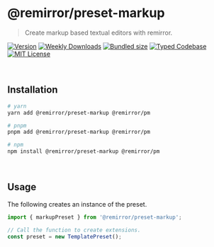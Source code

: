 # @remirror/preset-markup

> Create markup based textual editors with remirror.

[![Version][version]][npm] [![Weekly Downloads][downloads-badge]][npm] [![Bundled size][size-badge]][size] [![Typed Codebase][typescript]](#) [![MIT License][license]](#)

[version]: https://flat.badgen.net/npm/v/@remirror/preset-markup/next
[npm]: https://npmjs.com/package/@remirror/preset-markup/v/next
[license]: https://flat.badgen.net/badge/license/MIT/purple
[size]: https://bundlephobia.com/result?p=@remirror/preset-markup@next
[size-badge]: https://flat.badgen.net/bundlephobia/minzip/@remirror/preset-markup@next
[typescript]: https://flat.badgen.net/badge/icon/TypeScript?icon=typescript&label
[downloads-badge]: https://badgen.net/npm/dw/@remirror/preset-markup/red?icon=npm

<br />

## Installation

```bash
# yarn
yarn add @remirror/preset-markup @remirror/pm

# pnpm
pnpm add @remirror/preset-markup @remirror/pm

# npm
npm install @remirror/preset-markup @remirror/pm
```

<br />

## Usage

The following creates an instance of the preset.

```ts
import { markupPreset } from '@remirror/preset-markup';

// Call the function to create extensions.
const preset = new TemplatePreset();
```
